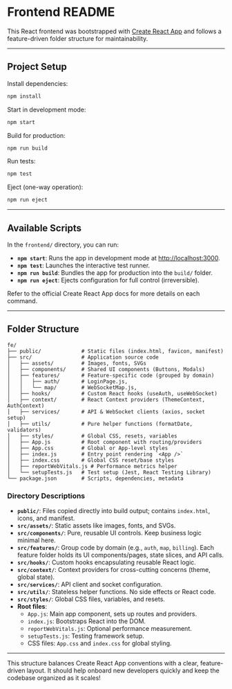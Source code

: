 # Frontend README

This React frontend was bootstrapped with [Create React App](https://github.com/facebook/create-react-app) and follows a feature-driven folder structure for maintainability.

---

## Project Setup

Install dependencies:

```bash
npm install
```

Start in development mode:

```bash
npm start
```

Build for production:

```bash
npm run build
```

Run tests:

```bash
npm test
```

Eject (one-way operation):

```bash
npm run eject
```

---

## Available Scripts

In the `frontend/` directory, you can run:

- **`npm start`**: Runs the app in development mode at [http://localhost:3000](http://localhost:3000).
- **`npm test`**: Launches the interactive test runner.
- **`npm run build`**: Bundles the app for production into the `build/` folder.
- **`npm run eject`**: Ejects configuration for full control (irreversible).

Refer to the official Create React App docs for more details on each command.

---

## Folder Structure

```
fe/
├── public/             # Static files (index.html, favicon, manifest)
├── src/                # Application source code
│   ├── assets/         # Images, fonts, SVGs
│   ├── components/     # Shared UI components (Buttons, Modals)
│   ├── features/       # Feature-specific code (grouped by domain)
│   │   ├── auth/       # LoginPage.js,
│   │   └── map/        # WebSocketMap.js,
│   ├── hooks/          # Custom React hooks (useAuth, useWebSocket)
│   ├── context/        # React Context providers (ThemeContext, AuthContext)
│   ├── services/       # API & WebSocket clients (axios, socket setup)
│   ├── utils/          # Pure helper functions (formatDate, validators)
│   ├── styles/         # Global CSS, resets, variables
│   ├── App.js          # Root component with routing/providers
│   ├── App.css         # Global or App-level styles
│   ├── index.js        # Entry point rendering `<App />`
│   ├── index.css       # Global CSS reset/base styles
│   ├── reportWebVitals.js # Performance metrics helper
│   └── setupTests.js   # Test setup (Jest, React Testing Library)
└── package.json        # Scripts, dependencies, metadata
```

### Directory Descriptions

- **`public/`**: Files copied directly into build output; contains `index.html`, icons, and manifest.
- **`src/assets/`**: Static assets like images, fonts, and SVGs.
- **`src/components/`**: Pure, reusable UI controls. Keep business logic minimal here.
- **`src/features/`**: Group code by domain (e.g., `auth`, `map`, `billing`). Each feature folder holds its UI components/pages, state slices, and API calls.
- **`src/hooks/`**: Custom hooks encapsulating reusable React logic.
- **`src/context/`**: Context providers for cross-cutting concerns (theme, global state).
- **`src/services/`**: API client and socket configuration.
- **`src/utils/`**: Stateless helper functions. No side effects or React code.
- **`src/styles/`**: Global CSS files, variables, and resets.
- **Root files**:
  - `App.js`: Main app component, sets up routes and providers.
  - `index.js`: Bootstraps React into the DOM.
  - `reportWebVitals.js`: Optional performance measurement.
  - `setupTests.js`: Testing framework setup.
  - CSS files: `App.css` and `index.css` for global styling.

---

This structure balances Create React App conventions with a clear, feature-driven layout. It should help onboard new developers quickly and keep the codebase organized as it scales!